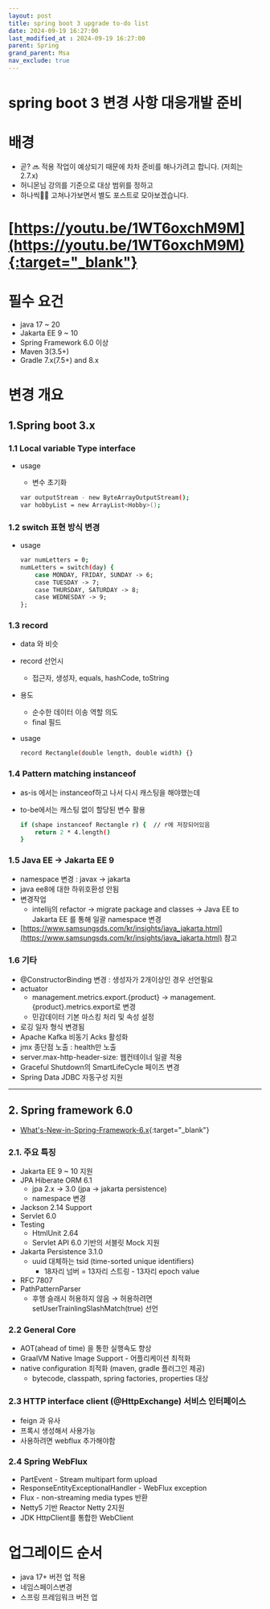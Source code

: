 ```yaml
---
layout: post
title: spring boot 3 upgrade to-do list
date: 2024-09-19 16:27:00
last_modified_at : 2024-09-19 16:27:00
parent: Spring
grand_parent: Msa
nav_exclude: true
---
```


# spring boot 3 변경 사항 대응개발 준비
# 배경

- 곧? 🔜 적용 작업이 예상되기 때문에 차차 준비를 해나가려고 합니다. (저희는 2.7.x)
- 허니몬님 강의를 기준으로 대상 범위를 정하고
- 하나씩👷🏻 고쳐나가보면서 별도 포스트로 모아보겠습니다.

# [https://youtu.be/1WT6oxchM9M](https://youtu.be/1WT6oxchM9M){:target="_blank"}  

# 필수 요건

- java 17 ~ 20
- Jakarta EE 9 ~ 10
- Spring Framework 6.0 이상
- Maven 3(3.5+)
- Gradle 7.x(7.5+) and 8.x

# 변경 개요

## 1.Spring boot 3.x

### 1.1 Local variable Type interface

- usage
    - 변수 초기화
    
    ```bash
    var outputStream - new ByteArrayOutputStream();
    var hobbyList = new ArrayList<Hobby>();
    ```
    

### 1.2 switch 표현 방식 변경

- usage
    
    ```bash
    var numLetters = 0;
    numLetters = switch(day) {
    	case MONDAY, FRIDAY, SUNDAY -> 6;
    	case TUESDAY -> 7;
    	case THURSDAY, SATURDAY -> 8;
    	case WEDNESDAY -> 9;
    };
    ```
    

### 1.3 record

- data 와 비슷
- record 선언시
    - 접근자, 생성자, equals, hashCode, toString
- 용도
    - 순수한 데이터 이송 역할 의도
    - final 필드
- usage
    
    ```bash
    record Rectangle(double length, double width) {}
    ```
    

### 1.4 Pattern matching instanceof

- as-is 에서는 instanceof하고 나서 다시 캐스팅을 해야했는데
- to-be에서는 캐스팅 없이 할당된 변수 활용
    
    ```bash
    if (shape instanceof Rectangle r) {  // r에 저장되어있음
    	return 2 * 4.length()
    }
    ```
    

### 1.5 Java EE → Jakarta EE 9

- namespace 변경 : javax → jakarta
- java ee8에 대한 하위호환성 안됨
- 변경작업
    - intellij의 refactor → migrate package and classes → Java EE to Jakarta EE 를 통해 일괄 namespace 변경
- [https://www.samsungsds.com/kr/insights/java_jakarta.html](https://www.samsungsds.com/kr/insights/java_jakarta.html) 참고

### 1.6 기타

- @ConstructorBinding 변경 : 생성자가 2개이상인 경우 선언필요
- actuator
    - management.metrics.export.{product} → management.{product}.metrics.export로 변경
    - 민감데이터 기본 마스킹 처리 및 속성 설정
- 로깅 일자 형식 변경됨
- Apache Kafka 비동기 Acks 활성화
- jmx 종단점 노출 : health만 노출
- server.max-http-header-size: 웹컨테이너 일괄 적용
- Graceful Shutdown의 SmartLifeCycle 페이즈 변경
- Spring Data JDBC 자동구성 지원

---

## 2. Spring framework 6.0

- [What's-New-in-Spring-Framework-6.x](https://github.com/spring-projects/spring-framework/wiki/What%27s-New-in-Spring-Framework-6.x){:target="_blank"}  

### 2.1. 주요 특징

- Jakarta EE 9 ~ 10 지원
- JPA Hiberate ORM 6.1
    - jpa 2.x → 3.0 (jpa → jakarta persistence)
    - namespace 변경
- Jackson 2.14 Support
- Servlet 6.0
- Testing
    - HtmlUnit 2.64
    - Servlet API 6.0 기반의 서블릿 Mock 지원
- Jakarta Persistence 3.1.0
    - uuid 대체하는 tsid (time-sorted unique identifiers)
        - 18자리 넘버 = 13자리 스트링 - 13자리 epoch value
- RFC 7807
- PathPatternParser
    - 후행 슬래시 허용하지 않음 → 허용하려면 setUserTrainlingSlashMatch(true) 선언

### 2.2 General Core

- AOT(ahead of time) 을 통한 실행속도 향상
- GraalVM Native Image Support - 어플리케이션 최적화
- native configuration 죄적화 (maven, gradle 플러그인 제공)
    - bytecode, classpath, spring factories, properties 대상

### 2.3 HTTP interface client (@HttpExchange) 서비스 인터페이스

- feign 과 유사
- 프록시 생성해서 사용가능
- 사용하려면 webflux 추가해야함

### 2.4 Spring WebFlux

- PartEvent - Stream multipart form upload
- ResponseEntityExceptionalHandler - WebFlux exception
- Flux - non-streaming media types 반환
- Netty5 기반 Reactor Netty 2지원
- JDK HttpClient를 통합한 WebClient

# 업그레이드 순서

- java 17+ 버전 업 적용
- 네임스페이스변경
- 스프링 프레임워크 버전 업